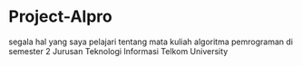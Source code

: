 # Project-Alpro
segala hal yang saya pelajari tentang mata kuliah algoritma pemrograman di semester 2 Jurusan Teknologi Informasi Telkom University
